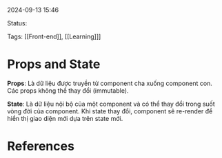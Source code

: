 
2024-09-13 15:46

Status:

Tags: [[Front-end]], [[Learning]]]


# Props and State

**Props**: Là dữ liệu được truyền từ component cha xuống component con. Các props không thể thay đổi (immutable).



**State**: Là dữ liệu nội bộ của một component và có thể thay đổi trong suốt vòng đời của component. Khi state thay đổi, component sẽ re-render để hiển thị giao diện mới dựa trên state mới.
# References





